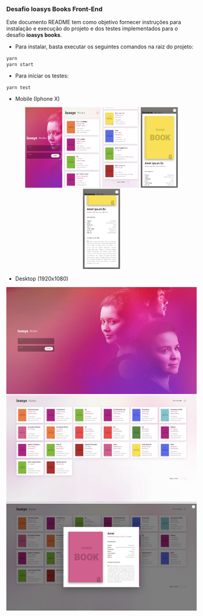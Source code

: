 ### Desafio Ioasys Books Front-End

Este documento README tem como objetivo fornecer instruções para instalação e execução do projeto e dos testes implementados para o desafio **ioasys books**.

- Para instalar, basta executar os seguintes comandos na raiz do projeto:

```
yarn
yarn start
```

- Para iniciar os testes:

```
yarn test
```

- Mobile (Iphone X)

<div align="center">
  <img src="./docs/screens/screen-mobile5.png" width="19.5%"/>
  <img src="./docs/screens/screen-mobile1.png" width="19.5%"/>
  <img src="./docs/screens/screen-mobile2.png" width="19.5%"/>
  <img src="./docs/screens/screen-mobile3.png" width="19.5%"/>
  <img src="./docs/screens/screen-mobile4.png" width="19.5%"/>
  
</div>

- Desktop (1920x1080)

<div align="center">
  <img src="./docs/screens/screen-sign-up.png" width="auto"/>
  <img src="./docs/screens/screen-books.png" width="auto"/>
  <img src="./docs/screens/screen-book.png" width="auto"/>
</div>
